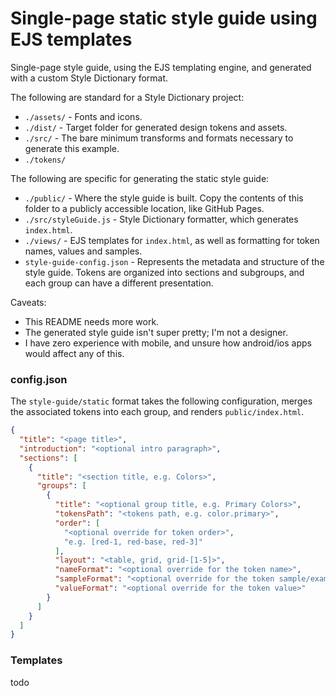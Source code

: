 # Single-page static style guide using EJS templates

Single-page style guide, using the EJS templating engine, and generated with a custom Style Dictionary format.

The following are standard for a Style Dictionary project:

- `./assets/` - Fonts and icons.
- `./dist/` - Target folder for generated design tokens and assets.
- `./src/` - The bare minimum transforms and formats necessary to generate this example.
- `./tokens/`

The following are specific for generating the static style guide:

- `./public/` - Where the style guide is built. Copy the contents of this folder to a publicly accessible location, like GitHub Pages.
- `./src/styleGuide.js` - Style Dictionary formatter, which generates `index.html`.
- `./views/` - EJS templates for `index.html`, as well as formatting for token names, values and samples.
- `style-guide-config.json` - Represents the metadata and structure of the style guide. Tokens are organized into sections and subgroups, and each group can have a different presentation.

Caveats:

- This README needs more work.
- The generated style guide isn't super pretty; I'm not a designer.
- I have zero experience with mobile, and unsure how android/ios apps would affect any of this.

### config.json

The `style-guide/static` format takes the following configuration, merges the associated tokens into each group, and renders `public/index.html`.

```json
{
  "title": "<page title>",
  "introduction": "<optional intro paragraph>",
  "sections": [
    {
      "title": "<section title, e.g. Colors>",
      "groups": [
        {
          "title": "<optional group title, e.g. Primary Colors>",
          "tokensPath": "<tokens path, e.g. color.primary>",
          "order": [
            "<optional override for token order>",
            "e.g. [red-1, red-base, red-3]"
          ],
          "layout": "<table, grid, grid-[1-5]>",
          "nameFormat": "<optional override for the token name>",
          "sampleFormat": "<optional override for the token sample/example>",
          "valueFormat": "<optional override for the token value>"
        }
      ]
    }
  ]
}
```

### Templates

todo
